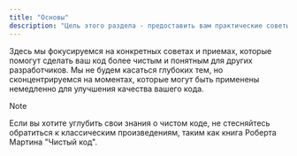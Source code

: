 ```yaml
---
title: "Основы"
description: "Цель этого раздела - предоставить вам практические советы по написанию чистого и понятного кода."
---
```


Здесь мы фокусируемся на конкретных советах и приемах, которые помогут сделать ваш код более чистым и понятным для
других разработчиков. Мы не будем касаться глубоких тем, но сконцентрируемся на
моментах, которые могут быть применены немедленно для улучшения качества вашего кода.

> [!NOTE]
> Если вы хотите углубить свои знания о чистом коде, не стесняйтесь обратиться к классическим произведениям, таким как книга Роберта Мартина "Чистый код".


